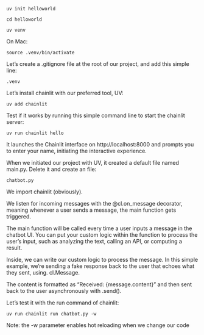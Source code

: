     uv init helloworld

    cd helloworld

    uv venv

On Mac:

    source .venv/bin/activate

Let’s create a .gitignore file at the root of our project, and add this simple line:

    .venv

Let’s install chainlit with our preferred tool, UV:

    uv add chainlit

Test if it works by running this simple command line to start the chainlit server:

    uv run chainlit hello

It launches the Chainlit interface on http://localhost:8000 and prompts you to enter your name, initiating the interactive experience.

When we initiated our project with UV, it created a default file named main.py. Delete it and create an file:

    chatbot.py

We import chainlit (obviously).

We listen for incoming messages with the @cl.on_message decorator, meaning whenever a user sends a message, the main function gets triggered.

The main function will be called every time a user inputs a message in the chatbot UI. You can put your custom logic within the function to process the user’s input, such as analyzing the text, calling an API, or computing a result.

Inside, we can write our custom logic to process the message. In this simple example, we’re sending a fake response back to the user that echoes what they sent, using. cl.Message.

The content is formatted as “Received: {message.content}” and then sent back to the user asynchronously with .send().

Let’s test it with the run command of chainlit:

    uv run chainlit run chatbot.py -w

Note: the -w parameter enables hot reloading when we change our code